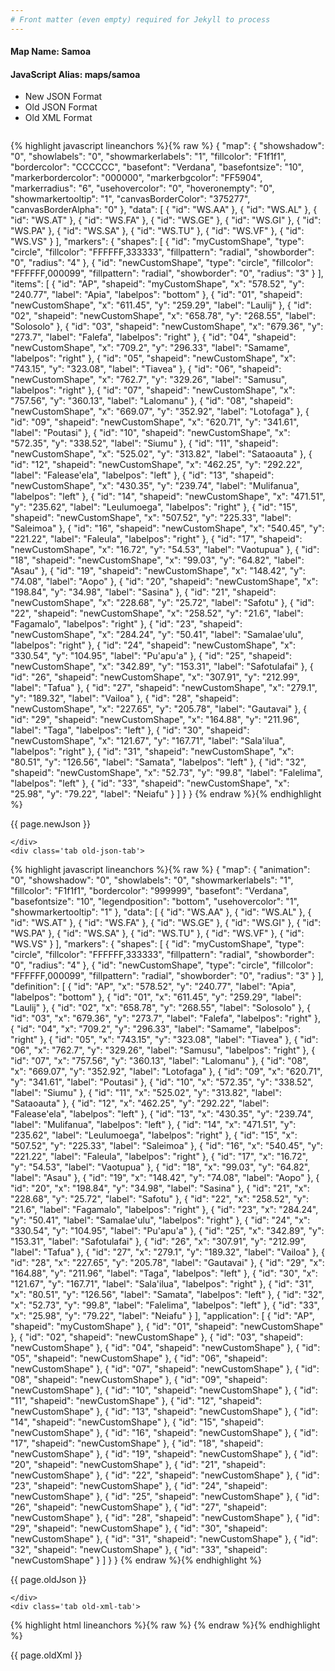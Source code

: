 ```yaml
---
# Front matter (even empty) required for Jekyll to process
---
```


#### Map Name: Samoa

#### JavaScript Alias: maps/samoa


<ul class='code-tabs'>
    <li class='active'>
        <a data-toggle='new-json'>New JSON Format</a>
    </li>
    <li>
        <a data-toggle='old-json'>Old JSON Format</a>
    </li>
    <li>
        <a data-toggle='old-xml'>Old XML Format</a>
    </li>
</ul>
<div class='tab-content'>
    <pre class='plain-code'></pre>
    <div class='tab new-json-tab active'>
{% highlight javascript lineanchors %}{% raw %}
{
    "map": {
        "showshadow": "0",
        "showlabels": "0",
        "showmarkerlabels": "1",
        "fillcolor": "F1f1f1",
        "bordercolor": "CCCCCC",
        "basefont": "Verdana",
        "basefontsize": "10",
        "markerbordercolor": "000000",
        "markerbgcolor": "FF5904",
        "markerradius": "6",
        "usehovercolor": "0",
        "hoveronempty": "0",
        "showmarkertooltip": "1",
        "canvasBorderColor": "375277",
        "canvasBorderAlpha": "0"
    },
    "data": [
        {
            "id": "WS.AA"
        },
        {
            "id": "WS.AL"
        },
        {
            "id": "WS.AT"
        },
        {
            "id": "WS.FA"
        },
        {
            "id": "WS.GE"
        },
        {
            "id": "WS.GI"
        },
        {
            "id": "WS.PA"
        },
        {
            "id": "WS.SA"
        },
        {
            "id": "WS.TU"
        },
        {
            "id": "WS.VF"
        },
        {
            "id": "WS.VS"
        }
    ],
    "markers": {
        "shapes": [
            {
                "id": "myCustomShape",
                "type": "circle",
                "fillcolor": "FFFFFF,333333",
                "fillpattern": "radial",
                "showborder": "0",
                "radius": "4"
            },
            {
                "id": "newCustomShape",
                "type": "circle",
                "fillcolor": "FFFFFF,000099",
                "fillpattern": "radial",
                "showborder": "0",
                "radius": "3"
            }
        ],
        "items": [
            {
                "id": "AP",
                "shapeid": "myCustomShape",
                "x": "578.52",
                "y": "240.77",
                "label": "Apia",
                "labelpos": "bottom"
            },
            {
                "id": "01",
                "shapeid": "newCustomShape",
                "x": "611.45",
                "y": "259.29",
                "label": "Laulij"
            },
            {
                "id": "02",
                "shapeid": "newCustomShape",
                "x": "658.78",
                "y": "268.55",
                "label": "Solosolo"
            },
            {
                "id": "03",
                "shapeid": "newCustomShape",
                "x": "679.36",
                "y": "273.7",
                "label": "Falefa",
                "labelpos": "right"
            },
            {
                "id": "04",
                "shapeid": "newCustomShape",
                "x": "709.2",
                "y": "296.33",
                "label": "Samame",
                "labelpos": "right"
            },
            {
                "id": "05",
                "shapeid": "newCustomShape",
                "x": "743.15",
                "y": "323.08",
                "label": "Tiavea"
            },
            {
                "id": "06",
                "shapeid": "newCustomShape",
                "x": "762.7",
                "y": "329.26",
                "label": "Samusu",
                "labelpos": "right"
            },
            {
                "id": "07",
                "shapeid": "newCustomShape",
                "x": "757.56",
                "y": "360.13",
                "label": "Lalomanu"
            },
            {
                "id": "08",
                "shapeid": "newCustomShape",
                "x": "669.07",
                "y": "352.92",
                "label": "Lotofaga"
            },
            {
                "id": "09",
                "shapeid": "newCustomShape",
                "x": "620.71",
                "y": "341.61",
                "label": "Poutasi"
            },
            {
                "id": "10",
                "shapeid": "newCustomShape",
                "x": "572.35",
                "y": "338.52",
                "label": "Siumu"
            },
            {
                "id": "11",
                "shapeid": "newCustomShape",
                "x": "525.02",
                "y": "313.82",
                "label": "Sataoauta"
            },
            {
                "id": "12",
                "shapeid": "newCustomShape",
                "x": "462.25",
                "y": "292.22",
                "label": "Falease'ela",
                "labelpos": "left"
            },
            {
                "id": "13",
                "shapeid": "newCustomShape",
                "x": "430.35",
                "y": "239.74",
                "label": "Mulifanua",
                "labelpos": "left"
            },
            {
                "id": "14",
                "shapeid": "newCustomShape",
                "x": "471.51",
                "y": "235.62",
                "label": "Leulumoega",
                "labelpos": "right"
            },
            {
                "id": "15",
                "shapeid": "newCustomShape",
                "x": "507.52",
                "y": "225.33",
                "label": "Saleimoa"
            },
            {
                "id": "16",
                "shapeid": "newCustomShape",
                "x": "540.45",
                "y": "221.22",
                "label": "Faleula",
                "labelpos": "right"
            },
            {
                "id": "17",
                "shapeid": "newCustomShape",
                "x": "16.72",
                "y": "54.53",
                "label": "Vaotupua"
            },
            {
                "id": "18",
                "shapeid": "newCustomShape",
                "x": "99.03",
                "y": "64.82",
                "label": "Asau"
            },
            {
                "id": "19",
                "shapeid": "newCustomShape",
                "x": "148.42",
                "y": "74.08",
                "label": "Aopo"
            },
            {
                "id": "20",
                "shapeid": "newCustomShape",
                "x": "198.84",
                "y": "34.98",
                "label": "Sasina"
            },
            {
                "id": "21",
                "shapeid": "newCustomShape",
                "x": "228.68",
                "y": "25.72",
                "label": "Safotu"
            },
            {
                "id": "22",
                "shapeid": "newCustomShape",
                "x": "258.52",
                "y": "21.6",
                "label": "Fagamalo",
                "labelpos": "right"
            },
            {
                "id": "23",
                "shapeid": "newCustomShape",
                "x": "284.24",
                "y": "50.41",
                "label": "Samalae'ulu",
                "labelpos": "right"
            },
            {
                "id": "24",
                "shapeid": "newCustomShape",
                "x": "330.54",
                "y": "104.95",
                "label": "Pu'apu'a"
            },
            {
                "id": "25",
                "shapeid": "newCustomShape",
                "x": "342.89",
                "y": "153.31",
                "label": "Safotulafai"
            },
            {
                "id": "26",
                "shapeid": "newCustomShape",
                "x": "307.91",
                "y": "212.99",
                "label": "Tafua"
            },
            {
                "id": "27",
                "shapeid": "newCustomShape",
                "x": "279.1",
                "y": "189.32",
                "label": "Vailoa"
            },
            {
                "id": "28",
                "shapeid": "newCustomShape",
                "x": "227.65",
                "y": "205.78",
                "label": "Gautavai"
            },
            {
                "id": "29",
                "shapeid": "newCustomShape",
                "x": "164.88",
                "y": "211.96",
                "label": "Taga",
                "labelpos": "left"
            },
            {
                "id": "30",
                "shapeid": "newCustomShape",
                "x": "121.67",
                "y": "167.71",
                "label": "Sala'ilua",
                "labelpos": "right"
            },
            {
                "id": "31",
                "shapeid": "newCustomShape",
                "x": "80.51",
                "y": "126.56",
                "label": "Samata",
                "labelpos": "left"
            },
            {
                "id": "32",
                "shapeid": "newCustomShape",
                "x": "52.73",
                "y": "99.8",
                "label": "Falelima",
                "labelpos": "left"
            },
            {
                "id": "33",
                "shapeid": "newCustomShape",
                "x": "25.98",
                "y": "79.22",
                "label": "Neiafu"
            }
        ]
    }
}
{% endraw %}{% endhighlight %}


<p class='text-success'>{{ page.newJson }}</p>

    </div>
    <div class='tab old-json-tab'>
{% highlight javascript lineanchors %}{% raw %}
{
    "map": {
        "animation": "0",
        "showshadow": "0",
        "showlabels": "0",
        "showmarkerlabels": "1",
        "fillcolor": "F1f1f1",
        "bordercolor": "999999",
        "basefont": "Verdana",
        "basefontsize": "10",
        "legendposition": "bottom",
        "usehovercolor": "1",
        "showmarkertooltip": "1"
    },
    "data": [
        {
            "id": "WS.AA"
        },
        {
            "id": "WS.AL"
        },
        {
            "id": "WS.AT"
        },
        {
            "id": "WS.FA"
        },
        {
            "id": "WS.GE"
        },
        {
            "id": "WS.GI"
        },
        {
            "id": "WS.PA"
        },
        {
            "id": "WS.SA"
        },
        {
            "id": "WS.TU"
        },
        {
            "id": "WS.VF"
        },
        {
            "id": "WS.VS"
        }
    ],
    "markers": {
        "shapes": [
            {
                "id": "myCustomShape",
                "type": "circle",
                "fillcolor": "FFFFFF,333333",
                "fillpattern": "radial",
                "showborder": "0",
                "radius": "4"
            },
            {
                "id": "newCustomShape",
                "type": "circle",
                "fillcolor": "FFFFFF,000099",
                "fillpattern": "radial",
                "showborder": "0",
                "radius": "3"
            }
        ],
        "definition": [
            {
                "id": "AP",
                "x": "578.52",
                "y": "240.77",
                "label": "Apia",
                "labelpos": "bottom"
            },
            {
                "id": "01",
                "x": "611.45",
                "y": "259.29",
                "label": "Laulij"
            },
            {
                "id": "02",
                "x": "658.78",
                "y": "268.55",
                "label": "Solosolo"
            },
            {
                "id": "03",
                "x": "679.36",
                "y": "273.7",
                "label": "Falefa",
                "labelpos": "right"
            },
            {
                "id": "04",
                "x": "709.2",
                "y": "296.33",
                "label": "Samame",
                "labelpos": "right"
            },
            {
                "id": "05",
                "x": "743.15",
                "y": "323.08",
                "label": "Tiavea"
            },
            {
                "id": "06",
                "x": "762.7",
                "y": "329.26",
                "label": "Samusu",
                "labelpos": "right"
            },
            {
                "id": "07",
                "x": "757.56",
                "y": "360.13",
                "label": "Lalomanu"
            },
            {
                "id": "08",
                "x": "669.07",
                "y": "352.92",
                "label": "Lotofaga"
            },
            {
                "id": "09",
                "x": "620.71",
                "y": "341.61",
                "label": "Poutasi"
            },
            {
                "id": "10",
                "x": "572.35",
                "y": "338.52",
                "label": "Siumu"
            },
            {
                "id": "11",
                "x": "525.02",
                "y": "313.82",
                "label": "Sataoauta"
            },
            {
                "id": "12",
                "x": "462.25",
                "y": "292.22",
                "label": "Falease'ela",
                "labelpos": "left"
            },
            {
                "id": "13",
                "x": "430.35",
                "y": "239.74",
                "label": "Mulifanua",
                "labelpos": "left"
            },
            {
                "id": "14",
                "x": "471.51",
                "y": "235.62",
                "label": "Leulumoega",
                "labelpos": "right"
            },
            {
                "id": "15",
                "x": "507.52",
                "y": "225.33",
                "label": "Saleimoa"
            },
            {
                "id": "16",
                "x": "540.45",
                "y": "221.22",
                "label": "Faleula",
                "labelpos": "right"
            },
            {
                "id": "17",
                "x": "16.72",
                "y": "54.53",
                "label": "Vaotupua"
            },
            {
                "id": "18",
                "x": "99.03",
                "y": "64.82",
                "label": "Asau"
            },
            {
                "id": "19",
                "x": "148.42",
                "y": "74.08",
                "label": "Aopo"
            },
            {
                "id": "20",
                "x": "198.84",
                "y": "34.98",
                "label": "Sasina"
            },
            {
                "id": "21",
                "x": "228.68",
                "y": "25.72",
                "label": "Safotu"
            },
            {
                "id": "22",
                "x": "258.52",
                "y": "21.6",
                "label": "Fagamalo",
                "labelpos": "right"
            },
            {
                "id": "23",
                "x": "284.24",
                "y": "50.41",
                "label": "Samalae'ulu",
                "labelpos": "right"
            },
            {
                "id": "24",
                "x": "330.54",
                "y": "104.95",
                "label": "Pu'apu'a"
            },
            {
                "id": "25",
                "x": "342.89",
                "y": "153.31",
                "label": "Safotulafai"
            },
            {
                "id": "26",
                "x": "307.91",
                "y": "212.99",
                "label": "Tafua"
            },
            {
                "id": "27",
                "x": "279.1",
                "y": "189.32",
                "label": "Vailoa"
            },
            {
                "id": "28",
                "x": "227.65",
                "y": "205.78",
                "label": "Gautavai"
            },
            {
                "id": "29",
                "x": "164.88",
                "y": "211.96",
                "label": "Taga",
                "labelpos": "left"
            },
            {
                "id": "30",
                "x": "121.67",
                "y": "167.71",
                "label": "Sala'ilua",
                "labelpos": "right"
            },
            {
                "id": "31",
                "x": "80.51",
                "y": "126.56",
                "label": "Samata",
                "labelpos": "left"
            },
            {
                "id": "32",
                "x": "52.73",
                "y": "99.8",
                "label": "Falelima",
                "labelpos": "left"
            },
            {
                "id": "33",
                "x": "25.98",
                "y": "79.22",
                "label": "Neiafu"
            }
        ],
        "application": [
            {
                "id": "AP",
                "shapeid": "myCustomShape"
            },
            {
                "id": "01",
                "shapeid": "newCustomShape"
            },
            {
                "id": "02",
                "shapeid": "newCustomShape"
            },
            {
                "id": "03",
                "shapeid": "newCustomShape"
            },
            {
                "id": "04",
                "shapeid": "newCustomShape"
            },
            {
                "id": "05",
                "shapeid": "newCustomShape"
            },
            {
                "id": "06",
                "shapeid": "newCustomShape"
            },
            {
                "id": "07",
                "shapeid": "newCustomShape"
            },
            {
                "id": "08",
                "shapeid": "newCustomShape"
            },
            {
                "id": "09",
                "shapeid": "newCustomShape"
            },
            {
                "id": "10",
                "shapeid": "newCustomShape"
            },
            {
                "id": "11",
                "shapeid": "newCustomShape"
            },
            {
                "id": "12",
                "shapeid": "newCustomShape"
            },
            {
                "id": "13",
                "shapeid": "newCustomShape"
            },
            {
                "id": "14",
                "shapeid": "newCustomShape"
            },
            {
                "id": "15",
                "shapeid": "newCustomShape"
            },
            {
                "id": "16",
                "shapeid": "newCustomShape"
            },
            {
                "id": "17",
                "shapeid": "newCustomShape"
            },
            {
                "id": "18",
                "shapeid": "newCustomShape"
            },
            {
                "id": "19",
                "shapeid": "newCustomShape"
            },
            {
                "id": "20",
                "shapeid": "newCustomShape"
            },
            {
                "id": "21",
                "shapeid": "newCustomShape"
            },
            {
                "id": "22",
                "shapeid": "newCustomShape"
            },
            {
                "id": "23",
                "shapeid": "newCustomShape"
            },
            {
                "id": "24",
                "shapeid": "newCustomShape"
            },
            {
                "id": "25",
                "shapeid": "newCustomShape"
            },
            {
                "id": "26",
                "shapeid": "newCustomShape"
            },
            {
                "id": "27",
                "shapeid": "newCustomShape"
            },
            {
                "id": "28",
                "shapeid": "newCustomShape"
            },
            {
                "id": "29",
                "shapeid": "newCustomShape"
            },
            {
                "id": "30",
                "shapeid": "newCustomShape"
            },
            {
                "id": "31",
                "shapeid": "newCustomShape"
            },
            {
                "id": "32",
                "shapeid": "newCustomShape"
            },
            {
                "id": "33",
                "shapeid": "newCustomShape"
            }
        ]
    }
}
{% endraw %}{% endhighlight %}


<p class='text-success'>{{ page.oldJson }}</p>

    </div>
    <div class='tab old-xml-tab'>
{% highlight html lineanchors %}{% raw %}
<map animation='0' showShadow='0' showLabels='0' showMarkerLabels='1' fillColor='F1f1f1' borderColor='999999' baseFont='Verdana' baseFontSize='10' legendPosition='bottom' useHoverColor='1' showMarkerToolTip='1'  >
	<data>
		<entity id='WS.AA'  />
		<entity id='WS.AL'  />
		<entity id='WS.AT'  />
		<entity id='WS.FA'  />
		<entity id='WS.GE'  />
		<entity id='WS.GI'  />
		<entity id='WS.PA'  />
		<entity id='WS.SA'  />
		<entity id='WS.TU'  />
		<entity id='WS.VF'  />
		<entity id='WS.VS'  />
	</data>
	<markers>
	 <shapes>
		     <shape id='myCustomShape' type='circle' fillColor='FFFFFF,333333'  fillPattern='radial' showborder='0' radius='4'/>
			 <shape id='newCustomShape' type='circle' fillColor='FFFFFF,000099'  fillPattern='radial' showborder='0' radius='3'/>
		</shapes>
		<definition>
			<marker id='AP' x='578.52' y='240.77' label='Apia' labelPos='bottom'  />
			<marker id='01' x='611.45' y='259.29' label='Laulij'  />
			<marker id='02' x='658.78' y='268.55' label='Solosolo'  />
			<marker id='03' x='679.36' y='273.7' label='Falefa' labelPos='right'  />
			<marker id='04' x='709.2' y='296.33' label='Samame' labelPos='right'  />
			<marker id='05' x='743.15' y='323.08' label='Tiavea'  />
			<marker id='06' x='762.7' y='329.26' label='Samusu' labelPos='right'  />
			<marker id='07' x='757.56' y='360.13' label='Lalomanu'  />
			<marker id='08' x='669.07' y='352.92' label='Lotofaga'  />
			<marker id='09' x='620.71' y='341.61' label='Poutasi'  />
			<marker id='10' x='572.35' y='338.52' label='Siumu'  />
			<marker id='11' x='525.02' y='313.82' label='Sataoauta'  />
			<marker id='12' x='462.25' y='292.22' label='Falease&apos;ela' labelPos='left'  />
			<marker id='13' x='430.35' y='239.74' label='Mulifanua' labelPos='left'  />
			<marker id='14' x='471.51' y='235.62' label='Leulumoega' labelPos='right'  />
			<marker id='15' x='507.52' y='225.33' label='Saleimoa'  />
			<marker id='16' x='540.45' y='221.22' label='Faleula' labelPos='right'  />
			<marker id='17' x='16.72' y='54.53' label='Vaotupua'  />
			<marker id='18' x='99.03' y='64.82' label='Asau'  />
			<marker id='19' x='148.42' y='74.08' label='Aopo'  />
			<marker id='20' x='198.84' y='34.98' label='Sasina'  />
			<marker id='21' x='228.68' y='25.72' label='Safotu'  />
			<marker id='22' x='258.52' y='21.6' label='Fagamalo' labelPos='right'  />
			<marker id='23' x='284.24' y='50.41' label='Samalae&apos;ulu' labelPos='right'  />
			<marker id='24' x='330.54' y='104.95' label='Pu&apos;apu&apos;a'  />
			<marker id='25' x='342.89' y='153.31' label='Safotulafai'  />
			<marker id='26' x='307.91' y='212.99' label='Tafua'  />
			<marker id='27' x='279.1' y='189.32' label='Vailoa'  />
			<marker id='28' x='227.65' y='205.78' label='Gautavai'  />
			<marker id='29' x='164.88' y='211.96' label='Taga' labelPos='left'  />
			<marker id='30' x='121.67' y='167.71' label='Sala&apos;ilua' labelPos='right'  />
			<marker id='31' x='80.51' y='126.56' label='Samata' labelPos='left'  />
			<marker id='32' x='52.73' y='99.8' label='Falelima' labelPos='left'  />
			<marker id='33' x='25.98' y='79.22' label='Neiafu'  />
		</definition>
		<application>
			<marker id='AP' shapeId='myCustomShape'  />
			<marker id='01' shapeId='newCustomShape'  />
			<marker id='02' shapeId='newCustomShape'  />
			<marker id='03' shapeId='newCustomShape'  />
			<marker id='04' shapeId='newCustomShape'  />
			<marker id='05' shapeId='newCustomShape'  />
			<marker id='06' shapeId='newCustomShape'  />
			<marker id='07' shapeId='newCustomShape'  />
			<marker id='08' shapeId='newCustomShape'  />
			<marker id='09' shapeId='newCustomShape'  />
			<marker id='10' shapeId='newCustomShape'  />
			<marker id='11' shapeId='newCustomShape'  />
			<marker id='12' shapeId='newCustomShape'  />
			<marker id='13' shapeId='newCustomShape'  />
			<marker id='14' shapeId='newCustomShape'  />
			<marker id='15' shapeId='newCustomShape'  />
			<marker id='16' shapeId='newCustomShape'  />
			<marker id='17' shapeId='newCustomShape'  />
			<marker id='18' shapeId='newCustomShape'  />
			<marker id='19' shapeId='newCustomShape'  />
			<marker id='20' shapeId='newCustomShape'  />
			<marker id='21' shapeId='newCustomShape'  />
			<marker id='22' shapeId='newCustomShape'  />
			<marker id='23' shapeId='newCustomShape'  />
			<marker id='24' shapeId='newCustomShape'  />
			<marker id='25' shapeId='newCustomShape'  />
			<marker id='26' shapeId='newCustomShape'  />
			<marker id='27' shapeId='newCustomShape'  />
			<marker id='28' shapeId='newCustomShape'  />
			<marker id='29' shapeId='newCustomShape'  />
			<marker id='30' shapeId='newCustomShape'  />
			<marker id='31' shapeId='newCustomShape'  />
			<marker id='32' shapeId='newCustomShape'  />
			<marker id='33' shapeId='newCustomShape'  />
		</application>
	</markers>
</map>
{% endraw %}{% endhighlight %}

<p class='text-success'>{{ page.oldXml }}</p>

</div>
</div>
